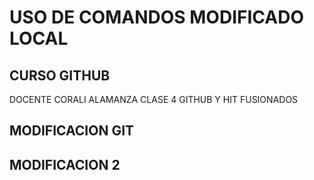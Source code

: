 

# USO DE COMANDOS MODIFICADO LOCAL
## CURSO GITHUB
DOCENTE CORALI ALAMANZA
CLASE 4 GITHUB Y HIT FUSIONADOS


## MODIFICACION GIT
## MODIFICACION 2